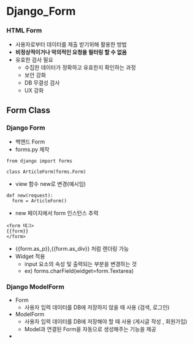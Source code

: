 # Django_Form
### HTML Form
  - 사용자로부터 데이터를 제출 받기위해 활용한 방법
  - **비정상적이거나 악의적인 요청을 필터링 할 수 없음**
- 유효한 검사 필요
  - 수집한 데이터가 정확하고 유효한지 확인하는 과정
  - 보안 강화
  - DB 무결성 검사
  - UX 강화
## Form Class
### Django Form
- 백엔드 Form
- forms.py 제작
```
from django import forms

class ArticleForm(forms.Form)
```
- view 함수 new로 변경(예시임)
```
def new(request):
  form = ArticleForm()
```
- new 페이지에서 form 인스턴스 추력
```
<form 태그>
{{form}}
</form>
```
- {{form.as_p}},{{form.as_div}} 처럼 렌더링 가능
- Widget 적용
  - input 요소의 속성 및 출력되는 부분을 변경하는 것
  - ex) forms.charField(widget=form.Textarea)
### Django ModelForm
- Form
  - 사용자 입력 데이터를 DB에 저장하지 않을 때 사용 (검색, 로그인)
- ModelForm
  - 사용자 입력 데이터를 DB에 저장해야 할 때 사용 (게시글 작성 , 회원가입)
  - Model과 연결된 Form을 자동으로 생성해주는 기능을 제공
- 
